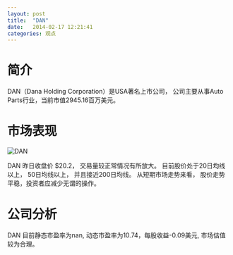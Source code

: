 ```yaml
---
layout: post
title:  "DAN"
date:   2014-02-17 12:21:41
categories: 观点
---
```


# 简介
DAN（Dana Holding Corporation）是USA著名上市公司，
公司主要从事Auto Parts行业，当前市值2945.16百万美元。

# 市场表现

![DAN](http://finviz.com/chart.ashx?t=DAN&ty=c&ta=1&p=d&s=l)

DAN 昨日收盘价 $20.2，
交易量较正常情况有所放大。
目前股价处于20日均线以上，
50日均线以上，
并且接近200日均线。
从短期市场走势来看，
股价走势平稳，投资者应减少无谓的操作。

# 公司分析
DAN 目前静态市盈率为nan, 动态市盈率为10.74，每股收益-0.09美元,
市场估值较为合理。
